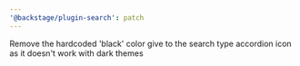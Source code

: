 ```yaml
---
'@backstage/plugin-search': patch
---
```


Remove the hardcoded 'black' color give to the search type accordion icon as it doesn't work with dark themes
